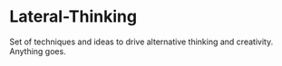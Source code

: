 # Lateral-Thinking
Set of techniques and ideas to drive alternative thinking and creativity.  Anything goes.
